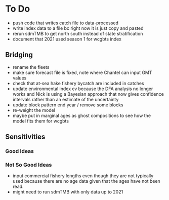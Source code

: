 # To Do

* push code that writes catch file to data-processed
* write index data to a file bc right now it is just copy and pasted
* rerun sdmTMB to get north south instead of state stratification
* document that 2021 used season 1 for wcgbts index

## Bridging

* rename the fleets
* make sure forecast file is fixed, note where Chantel can input GMT values
* check that at-sea hake fishery bycatch are included in catches
* update environmental index cv because the DFA analysis no longer works and
  Nick is using a Bayesian approach that now gives confidence intervals rather
  than an estimate of the uncertainty
* update block pattern end year / remove some blocks
* re-weight the model
* maybe put in marginal ages as ghost compositions to see how the model fits
  them for wcgbts

## Sensitivities

### Good Ideas

### Not So Good Ideas

* input commercial fishery lengths even though they are not typically used
  because there are no age data given that the ages have not been read.
* might need to run sdmTMB with only data up to 2021
